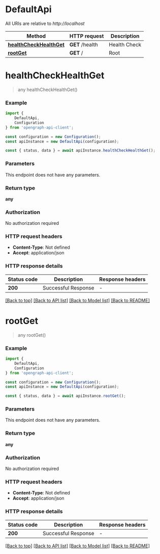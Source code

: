 # DefaultApi

All URIs are relative to *http://localhost*

|Method | HTTP request | Description|
|------------- | ------------- | -------------|
|[**healthCheckHealthGet**](#healthcheckhealthget) | **GET** /health | Health Check|
|[**rootGet**](#rootget) | **GET** / | Root|

# **healthCheckHealthGet**
> any healthCheckHealthGet()


### Example

```typescript
import {
    DefaultApi,
    Configuration
} from 'opengraph-api-client';

const configuration = new Configuration();
const apiInstance = new DefaultApi(configuration);

const { status, data } = await apiInstance.healthCheckHealthGet();
```

### Parameters
This endpoint does not have any parameters.


### Return type

**any**

### Authorization

No authorization required

### HTTP request headers

 - **Content-Type**: Not defined
 - **Accept**: application/json


### HTTP response details
| Status code | Description | Response headers |
|-------------|-------------|------------------|
|**200** | Successful Response |  -  |

[[Back to top]](#) [[Back to API list]](../README.md#documentation-for-api-endpoints) [[Back to Model list]](../README.md#documentation-for-models) [[Back to README]](../README.md)

# **rootGet**
> any rootGet()


### Example

```typescript
import {
    DefaultApi,
    Configuration
} from 'opengraph-api-client';

const configuration = new Configuration();
const apiInstance = new DefaultApi(configuration);

const { status, data } = await apiInstance.rootGet();
```

### Parameters
This endpoint does not have any parameters.


### Return type

**any**

### Authorization

No authorization required

### HTTP request headers

 - **Content-Type**: Not defined
 - **Accept**: application/json


### HTTP response details
| Status code | Description | Response headers |
|-------------|-------------|------------------|
|**200** | Successful Response |  -  |

[[Back to top]](#) [[Back to API list]](../README.md#documentation-for-api-endpoints) [[Back to Model list]](../README.md#documentation-for-models) [[Back to README]](../README.md)

